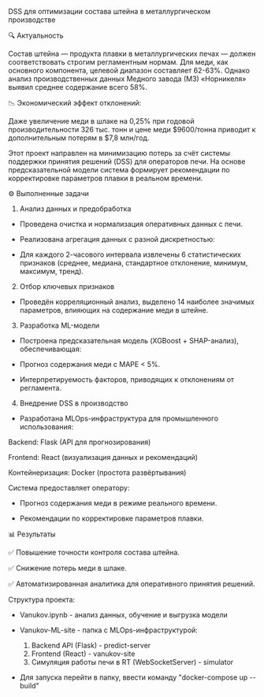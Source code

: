 DSS для оптимизации состава штейна в металлургическом производстве

🔍 Актуальность

Состав штейна — продукта плавки в металлургических печах — должен соответствовать строгим регламентным нормам. Для меди, как основного компонента, целевой диапазон составляет 62-63%. Однако анализ производственных данных Медного завода (МЗ) «Норникеля» выявил среднее содержание всего 58%.

📉 Экономический эффект отклонений:

Даже увеличение меди в шлаке на 0,25% при годовой производительности 326 тыс. тонн и цене меди $9600/тонна приводит к дополнительным потерям в $7,8 млн/год.

Этот проект направлен на минимизацию потерь за счёт системы поддержки принятия решений (DSS) для операторов печи. На основе предсказательной модели система формирует рекомендации по корректировке параметров плавки в реальном времени.

⚙️ Выполненные задачи
1. Анализ данных и предобработка

- Проведена очистка и нормализация оперативных данных с печи.

- Реализована агрегация данных с разной дискретностью:

- Для каждого 2-часового интервала извлечены 6 статистических признаков (среднее, медиана, стандартное отклонение, минимум, максимум, тренд).

2. Отбор ключевых признаков
   
- Проведён корреляционный анализ, выделено 14 наиболее значимых параметров, влияющих на содержание меди в штейне.

3. Разработка ML-модели
   
- Построена предсказательная модель (XGBoost + SHAP-анализ), обеспечивающая:

- Прогноз содержания меди с MAPE < 5%.

- Интерпретируемость факторов, приводящих к отклонениям от регламента.

4. Внедрение DSS в производство
   
- Разработана MLOps-инфраструктура для промышленного использования:

Backend: Flask (API для прогнозирования)

Frontend: React (визуализация данных и рекомендаций)

Контейнеризация: Docker (простота развёртывания)

Система предоставляет оператору:

- Прогноз содержания меди в режиме реального времени.

- Рекомендации по корректировке параметров плавки.

📊 Результаты

✅ Повышение точности контроля состава штейна.

✅ Снижение потерь меди в шлаке.

✅ Автоматизированная аналитика для оперативного принятия решений.

Структура проекта:

- Vanukov.ipynb - анализ данных, обучение и выгрузка модели
- Vanukov-ML-site - папка с MLOps-инфраструктурой:
  1. Backend API (Flask) - predict-server
  2. Frontend (React) - vanukov-site
  3. Симуляция работы печи в RT (WebSocketServer) - simulator
 
- Для запуска перейти в папку, ввести команду "docker-compose up --build"

  
